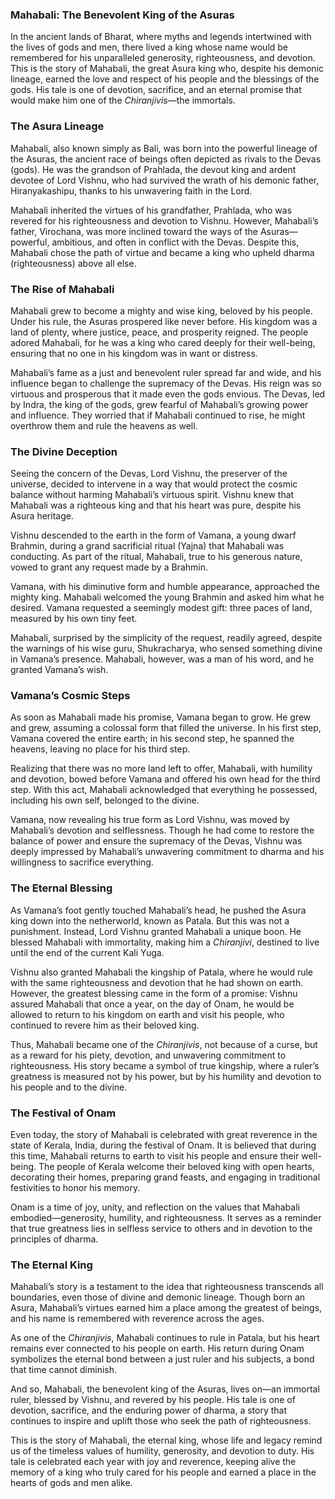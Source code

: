 ### **Mahabali: The Benevolent King of the Asuras**

In the ancient lands of Bharat, where myths and legends intertwined with the lives of gods and men, there lived a king whose name would be remembered for his unparalleled generosity, righteousness, and devotion. This is the story of Mahabali, the great Asura king who, despite his demonic lineage, earned the love and respect of his people and the blessings of the gods. His tale is one of devotion, sacrifice, and an eternal promise that would make him one of the *Chiranjivis*—the immortals.

### **The Asura Lineage**

Mahabali, also known simply as Bali, was born into the powerful lineage of the Asuras, the ancient race of beings often depicted as rivals to the Devas (gods). He was the grandson of Prahlada, the devout king and ardent devotee of Lord Vishnu, who had survived the wrath of his demonic father, Hiranyakashipu, thanks to his unwavering faith in the Lord.

Mahabali inherited the virtues of his grandfather, Prahlada, who was revered for his righteousness and devotion to Vishnu. However, Mahabali’s father, Virochana, was more inclined toward the ways of the Asuras—powerful, ambitious, and often in conflict with the Devas. Despite this, Mahabali chose the path of virtue and became a king who upheld dharma (righteousness) above all else.

### **The Rise of Mahabali**

Mahabali grew to become a mighty and wise king, beloved by his people. Under his rule, the Asuras prospered like never before. His kingdom was a land of plenty, where justice, peace, and prosperity reigned. The people adored Mahabali, for he was a king who cared deeply for their well-being, ensuring that no one in his kingdom was in want or distress.

Mahabali’s fame as a just and benevolent ruler spread far and wide, and his influence began to challenge the supremacy of the Devas. His reign was so virtuous and prosperous that it made even the gods envious. The Devas, led by Indra, the king of the gods, grew fearful of Mahabali’s growing power and influence. They worried that if Mahabali continued to rise, he might overthrow them and rule the heavens as well.

### **The Divine Deception**

Seeing the concern of the Devas, Lord Vishnu, the preserver of the universe, decided to intervene in a way that would protect the cosmic balance without harming Mahabali’s virtuous spirit. Vishnu knew that Mahabali was a righteous king and that his heart was pure, despite his Asura heritage.

Vishnu descended to the earth in the form of Vamana, a young dwarf Brahmin, during a grand sacrificial ritual (Yajna) that Mahabali was conducting. As part of the ritual, Mahabali, true to his generous nature, vowed to grant any request made by a Brahmin.

Vamana, with his diminutive form and humble appearance, approached the mighty king. Mahabali welcomed the young Brahmin and asked him what he desired. Vamana requested a seemingly modest gift: three paces of land, measured by his own tiny feet.

Mahabali, surprised by the simplicity of the request, readily agreed, despite the warnings of his wise guru, Shukracharya, who sensed something divine in Vamana’s presence. Mahabali, however, was a man of his word, and he granted Vamana’s wish.

### **Vamana’s Cosmic Steps**

As soon as Mahabali made his promise, Vamana began to grow. He grew and grew, assuming a colossal form that filled the universe. In his first step, Vamana covered the entire earth; in his second step, he spanned the heavens, leaving no place for his third step.

Realizing that there was no more land left to offer, Mahabali, with humility and devotion, bowed before Vamana and offered his own head for the third step. With this act, Mahabali acknowledged that everything he possessed, including his own self, belonged to the divine.

Vamana, now revealing his true form as Lord Vishnu, was moved by Mahabali’s devotion and selflessness. Though he had come to restore the balance of power and ensure the supremacy of the Devas, Vishnu was deeply impressed by Mahabali’s unwavering commitment to dharma and his willingness to sacrifice everything.

### **The Eternal Blessing**

As Vamana’s foot gently touched Mahabali’s head, he pushed the Asura king down into the netherworld, known as Patala. But this was not a punishment. Instead, Lord Vishnu granted Mahabali a unique boon. He blessed Mahabali with immortality, making him a *Chiranjivi*, destined to live until the end of the current Kali Yuga.

Vishnu also granted Mahabali the kingship of Patala, where he would rule with the same righteousness and devotion that he had shown on earth. However, the greatest blessing came in the form of a promise: Vishnu assured Mahabali that once a year, on the day of Onam, he would be allowed to return to his kingdom on earth and visit his people, who continued to revere him as their beloved king.

Thus, Mahabali became one of the *Chiranjivis*, not because of a curse, but as a reward for his piety, devotion, and unwavering commitment to righteousness. His story became a symbol of true kingship, where a ruler’s greatness is measured not by his power, but by his humility and devotion to his people and to the divine.

### **The Festival of Onam**

Even today, the story of Mahabali is celebrated with great reverence in the state of Kerala, India, during the festival of Onam. It is believed that during this time, Mahabali returns to earth to visit his people and ensure their well-being. The people of Kerala welcome their beloved king with open hearts, decorating their homes, preparing grand feasts, and engaging in traditional festivities to honor his memory.

Onam is a time of joy, unity, and reflection on the values that Mahabali embodied—generosity, humility, and righteousness. It serves as a reminder that true greatness lies in selfless service to others and in devotion to the principles of dharma.

### **The Eternal King**

Mahabali’s story is a testament to the idea that righteousness transcends all boundaries, even those of divine and demonic lineage. Though born an Asura, Mahabali’s virtues earned him a place among the greatest of beings, and his name is remembered with reverence across the ages.

As one of the *Chiranjivis*, Mahabali continues to rule in Patala, but his heart remains ever connected to his people on earth. His return during Onam symbolizes the eternal bond between a just ruler and his subjects, a bond that time cannot diminish.

And so, Mahabali, the benevolent king of the Asuras, lives on—an immortal ruler, blessed by Vishnu, and revered by his people. His tale is one of devotion, sacrifice, and the enduring power of dharma, a story that continues to inspire and uplift those who seek the path of righteousness.

This is the story of Mahabali, the eternal king, whose life and legacy remind us of the timeless values of humility, generosity, and devotion to duty. His tale is celebrated each year with joy and reverence, keeping alive the memory of a king who truly cared for his people and earned a place in the hearts of gods and men alike.
